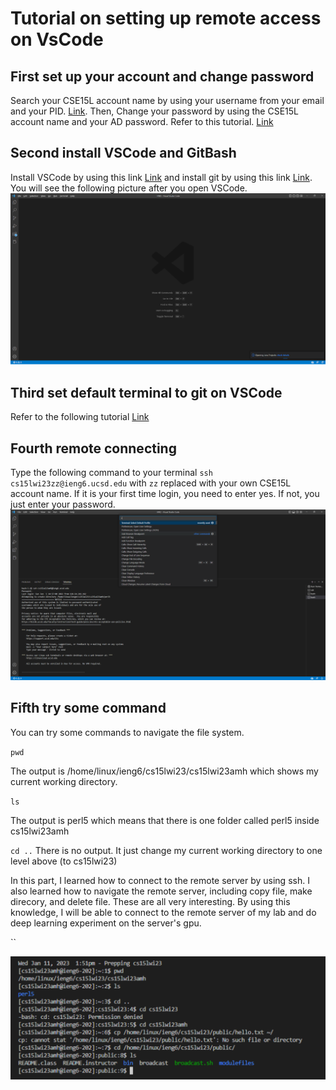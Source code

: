 # Tutorial on setting up remote access on VsCode
## First set up your account and change password
Search your CSE15L account name by using your username from your email and your PID. [Link](https://sdacs.ucsd.edu/~icc/index.php).
Then, Change your password by using the CSE15L account name and your AD password. Refer to this tutorial. [Link](https://docs.google.com/document/d/1hs7CyQeh-MdUfM9uv99i8tqfneos6Y8bDU0uhn1wqho/edit)

## Second install VSCode and GitBash
Install VSCode by using this link [Link](https://code.visualstudio.com/) and install git by using this link [Link](https://git-scm.com/downloads). You will see the following picture after you open VSCode.
![Image](vscode.png)


## Third set default terminal to git on VSCode
Refer to the following tutorial [Link](https://stackoverflow.com/questions/42606837/how-do-i-use-bash-on-windows-from-the-visual-studio-code-integrated-terminal/50527994#50527994)

## Fourth remote connecting
Type the following command to your terminal `ssh cs15lwi23zz@ieng6.ucsd.edu` with `zz` replaced with your own CSE15L account name. If it is your first time login, you need to enter yes. If not, you just enter your password.
![Image](login.png)

## Fifth try some command
You can try some commands to navigate the file system.

`pwd`

The output is /home/linux/ieng6/cs15lwi23/cs15lwi23amh which shows my current working directory.

`ls`

The output is perl5 which means that there is one folder called perl5 inside cs15lwi23amh

`cd ..`
There is no output. It just change my current working directory to one level above (to cs15lwi23)

In this part, I learned how to connect to the remote server by using ssh. I also learned how to navigate the remote server, including copy file, make direcory, and delete file. These are all very interesting. By using this knowledge, I will be able to connect to the remote server of my lab and do deep learning experiment on the server's gpu.

``

![Image](command.png)
